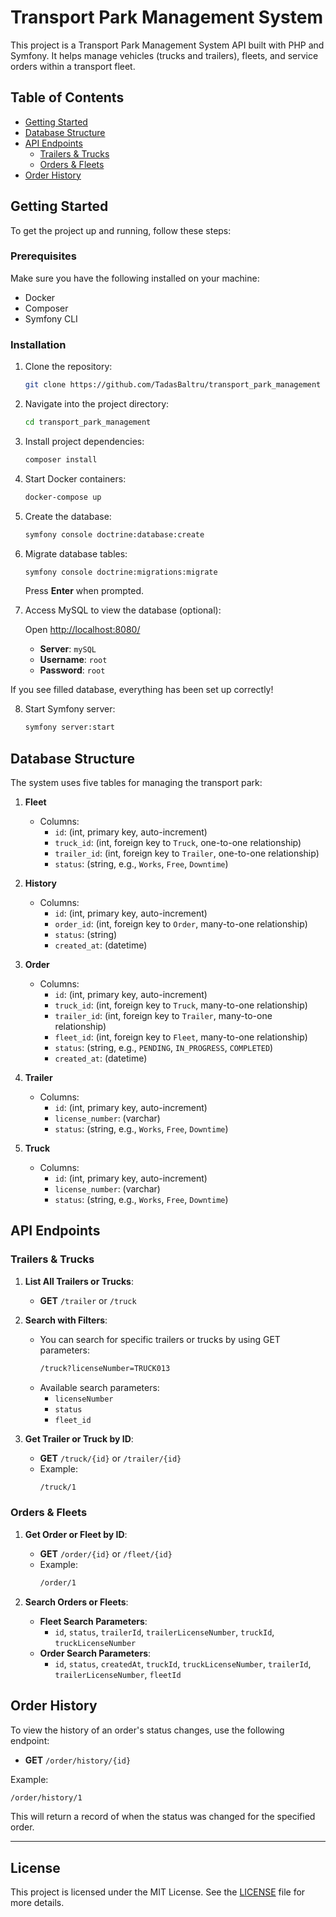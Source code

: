 # Transport Park Management System

This project is a Transport Park Management System API built with PHP and Symfony. It helps manage vehicles (trucks and trailers), fleets, and service orders within a transport fleet.

## Table of Contents

- [Getting Started](#getting-started)
- [Database Structure](#database-structure)
- [API Endpoints](#api-endpoints)
    - [Trailers & Trucks](#trailers--trucks)
    - [Orders & Fleets](#orders--fleets)
- [Order History](#order-history)

## Getting Started

To get the project up and running, follow these steps:

### Prerequisites

Make sure you have the following installed on your machine:
- Docker
- Composer
- Symfony CLI

### Installation

1. Clone the repository:

   ```bash
   git clone https://github.com/TadasBaltru/transport_park_management
   ```

2. Navigate into the project directory:

   ```bash
   cd transport_park_management
   ```

3. Install project dependencies:

   ```bash
   composer install
   ```

4. Start Docker containers:

   ```bash
   docker-compose up
   ```

5. Create the database:

   ```bash
   symfony console doctrine:database:create
   ```

6. Migrate database tables:

   ```bash
   symfony console doctrine:migrations:migrate
   ```

   Press **Enter** when prompted.

7. Access MySQL to view the database (optional):

   Open [http://localhost:8080/](http://localhost:8080/)

    - **Server**: `mySQL`
    - **Username**: `root`
    - **Password**: `root`

If you see filled database, everything has been set up correctly!

8. Start Symfony server:
   ```bash
   symfony server:start
   ```


## Database Structure

The system uses five tables for managing the transport park:

1. **Fleet**
    - Columns:
        - `id`: (int, primary key, auto-increment)
        - `truck_id`: (int, foreign key to `Truck`, one-to-one relationship)
        - `trailer_id`: (int, foreign key to `Trailer`, one-to-one relationship)
        - `status`: (string, e.g., `Works`, `Free`, `Downtime`)

2. **History**
    - Columns:
        - `id`: (int, primary key, auto-increment)
        - `order_id`: (int, foreign key to `Order`, many-to-one relationship)
        - `status`: (string)
        - `created_at`: (datetime)

3. **Order**
    - Columns:
        - `id`: (int, primary key, auto-increment)
        - `truck_id`: (int, foreign key to `Truck`, many-to-one relationship)
        - `trailer_id`: (int, foreign key to `Trailer`, many-to-one relationship)
        - `fleet_id`: (int, foreign key to `Fleet`, many-to-one relationship)
      - `status`: (string, e.g., `PENDING`, `IN_PROGRESS`, `COMPLETED`)
      - `created_at`: (datetime)

4. **Trailer**
    - Columns:
        - `id`: (int, primary key, auto-increment)
        - `license_number`: (varchar)
      - `status`: (string, e.g., `Works`, `Free`, `Downtime`)

5. **Truck**
    - Columns:
        - `id`: (int, primary key, auto-increment)
        - `license_number`: (varchar)
      - `status`: (string, e.g., `Works`, `Free`, `Downtime`)

## API Endpoints

### Trailers & Trucks

1. **List All Trailers or Trucks**:
    - **GET** `/trailer` or `/truck`

2. **Search with Filters**:
    - You can search for specific trailers or trucks by using GET parameters:
      ```bash
      /truck?licenseNumber=TRUCK013
      ```
    - Available search parameters:
        - `licenseNumber`
        - `status`
        - `fleet_id`

3. **Get Trailer or Truck by ID**:
    - **GET** `/truck/{id}` or `/trailer/{id}`
    - Example:
      ```bash
      /truck/1
      ```

### Orders & Fleets

1. **Get Order or Fleet by ID**:
    - **GET** `/order/{id}` or `/fleet/{id}`
    - Example:
      ```bash
      /order/1
      ```

2. **Search Orders or Fleets**:
    - **Fleet Search Parameters**:
        - `id`, `status`, `trailerId`, `trailerLicenseNumber`, `truckId`, `truckLicenseNumber`
    - **Order Search Parameters**:
        - `id`, `status`, `createdAt`, `truckId`, `truckLicenseNumber`, `trailerId`, `trailerLicenseNumber`, `fleetId`

## Order History

To view the history of an order's status changes, use the following endpoint:

- **GET** `/order/history/{id}`

Example:
```bash
/order/history/1
```

This will return a record of when the status was changed for the specified order.

---

## License

This project is licensed under the MIT License. See the [LICENSE](LICENSE) file for more details.
